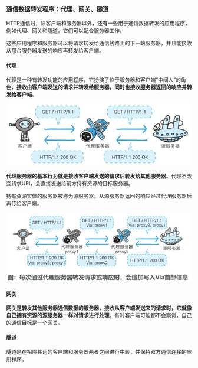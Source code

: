 ### 通信数据转发程序：代理、网关、隧道

HTTP通信时，除客户端和服务器以外，还有一些用于通信数据转发的应用程序，例如代理、网关和隧道。它们可以配合服务器工作。

这些应用程序和服务器可以将请求转发给通信线路上的下一站服务器，并且能接收从那台服务器发送的响应再转发给客户端。

#### 代理

代理是一种有转发功能的应用程序，它扮演了位于服务器和客户端“中间人”的角色，**接收由客户端发送的请求并转发给服务器，同时也接收服务器返回的响应并转发给客户端**。

![image-20221026165432682](media/images/image-20221026165432682.png)

**代理服务器的基本行为就是接收客户端发送的请求后转发给其他服务器**。代理不改变请求URI，会直接发送给前方持有资源的目标服务器。

持有资源实体的服务器被称为源服务器。从源服务器返回的响应经过代理服务器后再传给客户端。

![image-20221026165531891](media/images/image-20221026165531891.png)



#### 网关

**网关是转发其他服务器通信数据的服务器**，**接收从客户端发送来的请求时，它就像自己拥有资源的源服务器一样对请求进行处理**。有时客户端可能都不会察觉，自己的通信目标是一个网关。

#### 隧道

隧道是在相隔甚远的客户端和服务器两者之间进行中转，并保持双方通信连接的应用程序。

